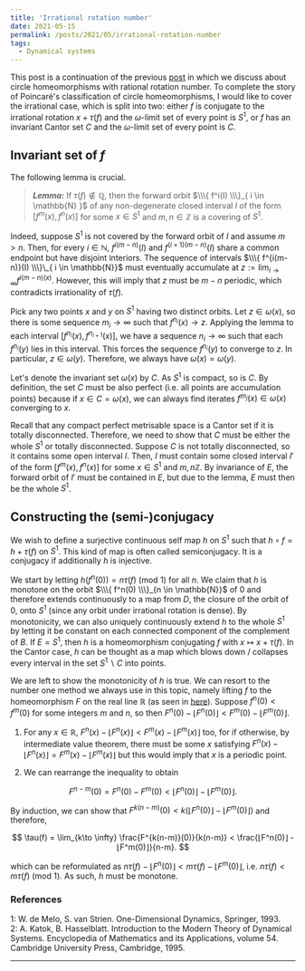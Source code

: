 ```yaml
---
title: 'Irrational rotation number'
date: 2021-05-15
permalink: /posts/2021/05/irrational-rotation-number
tags:
  - Dynamical systems
---
```


This post is a continuation of the previous [post](/posts/2021/05/rotation-number) in which we discuss about circle homeomorphisms with rational rotation number. To complete the story of Poincaré's classification of circle homeomorphisms, I would like to cover the irrational case, which is split into two: either $f$ is conjugate to the irrational rotation $x+\tau(f)$ and the $\omega$-limit set of every point is $S^1$, or $f$ has an invariant Cantor set $C$ and the $\omega$-limit set of every point is $C$.

## Invariant set of $f$

The following lemma is crucial.

> **_Lemma:_** If $\tau(f) \not\in \mathbb{Q}$, then the forward orbit $\\\{ f^i(I) \\\}_{ i \in \mathbb{N} }$ of any non-degenerate closed interval $I$ of the form $[f^m(x), f^n(x)]$ for some $x \in S^1$ and $m,n \in \mathbb{Z}$ is a covering of $S^1$.

Indeed, suppose $S^1$ is not covered by the forward orbit of $I$ and assume $m>n$. Then, for every $i \in \mathbb{N}$, $f^{i(m-n)}(I)$ and $f^{(i+1)(m-n)}(I)$ share a common endpoint but have disjoint interiors. The sequence of intervals $\\\{ f^{i(m-n)}(I) \\\}\_{ i \in \mathbb{N}}$ must eventually accumulate at $z:= \lim_{i \to \infty} f^{i(m-n)(x)}$. However, this will imply that $z$ must be $m-n$ periodic, which contradicts irrationality of $\tau(f)$.

Pick any two points $x$ and $y$ on $S^1$ having two distinct orbits. Let $z \in \omega(x)$, so there is some sequence $m_i \to \infty$ such that $f^{n_i}(x) \to z$. Applying the lemma to each interval $[ f^{n_i}(x) , f^{n_{i+1}} (x) ]$, we have a sequence $n_i \to \infty$ such that each $f^{n_i}(y)$ lies in this interval. This forces the sequence $f^{n_i}(y)$ to converge to $z$. In particular, $z \in \omega(y)$. Therefore, we always have $\omega(x)=\omega(y)$.

Let's denote the invariant set $\omega(x)$ by $C$. As $S^1$ is compact, so is $C$. By definition, the set $C$ must be also perfect (i.e. all points are accumulation points) because if $x \in C = \omega(x)$, we can always find iterates $f^{m_j}(x) \in \omega(x)$ converging to $x$.

Recall that any compact perfect metrisable space is a Cantor set if it is totally disconnected. Therefore, we need to show that $C$ must be either the whole $S^1$ or totally disconnected. Suppose $C$ is not totally disconnected, so it contains some open interval $I$. Then, $I$ must contain some closed interval $I'$ of the form $[f^m(x), f^n(x)]$ for some $x \in S^1$ and $m,n \mathbb{Z}$. By invariance of $E$, the forward orbit of $I'$ must be contained in $E$, but due to the lemma, $E$ must then be the whole $S^1$.

## Constructing the (semi-)conjugacy

We wish to define a surjective continuous self map $h$ on $S^1$ such that $h\circ f = h + \tau(f)$ on $S^1$. This kind of map is often called semiconjugacy. It is a conjugacy if additionally $h$ is injective.

We start by letting $h(f^n(0))=n\tau(f)$ (mod $1$) for all $n$. We claim that $h$ is monotone on the orbit $\\\{ f^n(0) \\\}_{n \in \mathbb{N}}$ of $0$ and therefore extends continuously to a map from $D$, the closure of the orbit of $0$, onto $S^1$ (since any orbit under irrational rotation is dense). By monotonicity, we can also uniquely continuously extend $h$ to the whole $S^1$ by letting it be constant on each connected component of the complement of $B$. If $E=S^1$, then $h$ is a homeomorphism conjugating $f$ with $x\mapsto x+\tau(f)$. In the Cantor case, $h$ can be thought as a map which blows down / collapses every interval in the set $S^1\backslash C$ into points.

We are left to show the monotonicity of $h$ is true. We can resort to the number one method we always use in this topic, namely lifting $f$ to the homeomorphism $F$ on the real line $\mathbb{R}$ (as seen in [here](/posts/2021/05/rotation-number)). Suppose $f^n(0) < f^m(0)$ for some integers $m$ and $n$, so then $F^n(0) - ⌊F^n(0)⌋ <  F^m(0) - ⌊F^m(0)⌋$.

1. For any $x \in \mathbb{R}$, $F^n(x) - ⌊F^n(x)⌋ <  F^m(x) - ⌊F^m(x)⌋$ too, for if otherwise, by intermediate value theorem, there must be some $x$ satisfying $F^n(x) - ⌊F^n(x)⌋ = F^m(x) - ⌊F^m(x)⌋$ but this would imply that $x$ is a periodic point.

2. We can rearrange the inequality to obtain

$$
F^{n-m}(0) = F^n(0) - F^m(0) < ⌊F^n(0)⌋ - ⌊F^m(0)⌋.
$$

By induction, we can show that $F^{k(n-m)}(0) < k ( ⌊F^n(0)⌋ - ⌊F^m(0)⌋ )$ and therefore,

$$
\tau(f) = \lim_{k\to \infty} \frac{F^{k(n-m)}(0)}{k(n-m)} < \frac{⌊F^n(0)⌋ - ⌊F^m(0)⌋}{n-m}.
$$

which can be reformulated as $n\tau(f) - ⌊F^n(0)⌋ < m\tau(f) - ⌊F^m(0)⌋$, i.e. $n\tau(f)<m\tau(f)$ (mod 1). As such, $h$ must be monotone.


### References

<a name="fn1">1</a>: W. de Melo, S. van Strien. One-Dimensional Dynamics, Springer, 1993.  
<a name="fn2">2</a>: A. Katok, B. Hasselblatt. Introduction to the Modern Theory of Dynamical Systems. Encyclopedia of Mathematics and its Applications, volume 54. Cambridge University Press, Cambridge, 1995.  

------
